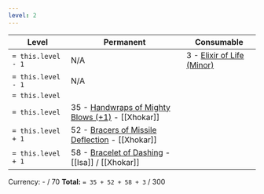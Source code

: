 ```yaml
---
level: 2
---
```


| Level              | Permanent                                                                                        | Consumable                                                                 |
| ------------------ | ------------------------------------------------------------------------------------------------ | -------------------------------------------------------------------------- |
| `= this.level - 1` | N/A                                                                                              | 3 - [Elixir of Life (Minor)](https://2e.aonprd.com/Equipment.aspx?ID=2887) |
| `= this.level - 1` | N/A                                                                                              |                                                                            |
| `= this.level`     |                                                                                                  |                                                                            |
| `= this.level`     | 35 - [Handwraps of Mighty Blows (+1)](https://2e.aonprd.com/Equipment.aspx?ID=3086) - [[Xhokar]] |                                                                            |
| `= this.level + 1` | 52 - [Bracers of Missile Deflection](https://2e.aonprd.com/Equipment.aspx?ID=3061) - [[Xhokar]]  |                                                                            |
| `= this.level + 1` | 58 - [Bracelet of Dashing](https://2e.aonprd.com/Equipment.aspx?ID=3060) - [[Isa]] / [[Xhokar]]  |                                                                            |
Currency: - / 70
	**Total:** `= 35 + 52 + 58 + 3` / 300 